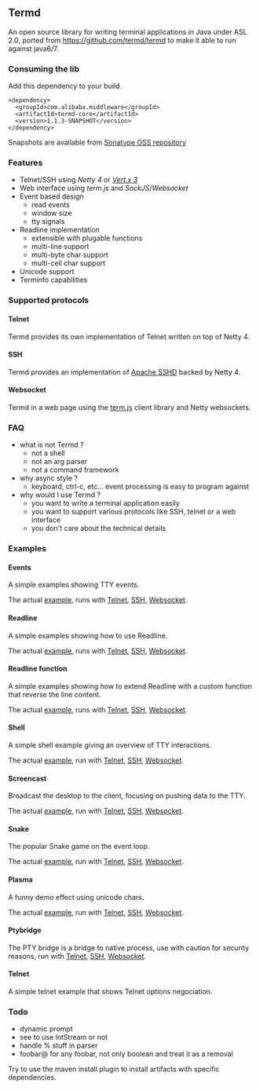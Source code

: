 ## Termd

An open source library for writing terminal applications in Java under ASL 2.0, ported from https://github.com/termd/termd to make it able to run against java6/7.


### Consuming the lib

Add this dependency to your build.

```
<dependency>
  <groupId>com.alibaba.middleware</groupId>
  <artifactId>termd-core</artifactId>
  <version>1.1.3-SNAPSHOT</version>
</dependency>
```

Snapshots are available from [Sonatype OSS repository](https://oss.sonatype.org/content/repositories/snapshots/io/termd/termd-core/)

### Features

- Telnet/SSH using _Netty 4_ or [_Vert.x 3_](https://github.com/vert-x3/vertx-shell)
- Web interface using _term.js_ and _SockJS_/_Websocket_
- Event based design
   - read events
   - window size
   - tty signals
- Readline implementation
   - extensible with plugable functions
   - multi-line support
   - multi-byte char support
   - multi-cell char support
- Unicode support
- Terminfo capabilities

### Supported protocols

#### Telnet

Termd provides its own implementation of Telnet written on top of Netty 4.

#### SSH

Termd provides an implementation of [Apache SSHD](http://mina.apache.org/sshd-project/) backed by Netty 4.

#### Websocket

Termd in a web page using the [term.js](https://github.com/chjj/term.js/) client library and Netty websockets.

### FAQ

- what is not Termd ?
  - not a shell
  - not an arg parser
  - not a command framework
- why async style ?
  - keyboard, ctrl-c, etc... event processing is easy to program against
- why would I use Termd ?
  - you want to write a terminal application easily
  - you want to support various protocols like SSH, telnet or a web interface
  - you don't care about the technical details

### Examples

#### Events

A simple examples showing TTY events.

The actual [example](src/examples/java/examples/events/EventsExample.java), runs with
[Telnet](src/examples/java/examples/events/TelnetEventsExample.java),
[SSH](src/examples/java/examples/events/SshEventsExample.java),
[Websocket](src/examples/java/examples/events/WebsocketEventsExample.java).

#### Readline

A simple examples showing how to use Readline.

The actual [example](src/examples/java/examples/readline/ReadlineExample.java), runs with
[Telnet](src/examples/java/examples/readline/TelnetReadlineExample.java),
[SSH](src/examples/java/examples/readline/SshReadlineExample.java),
[Websocket](src/examples/java/examples/readline/WebsocketReadlineExample.java).

#### Readline function

A simple examples showing how to extend Readline with a custom function that reverse the line content.

The actual [example](src/examples/java/examples/readlinefunction/ReadlineFunctionExample.java), runs with
[Telnet](src/examples/java/examples/readlinefunction/TelnetReadlineFunctionExample.java),
[SSH](src/examples/java/examples/readlinefunction/SshReadlineFunctionExample.java),
[Websocket](src/examples/java/examples/readlinefunction/WebsocketReadlineFunctionExample.java).

#### Shell

A simple shell example giving an overview of TTY interactions.

The actual [example](src/examples/java/examples/shell/Shell.java), run with
[Telnet](src/examples/java/examples/shell/TelnetShellExample.java),
[SSH](src/examples/java/examples/shell/SshShellExample.java),
[Websocket](src/examples/java/examples/shell/WebsocketShellExample.java).

#### Screencast

Broadcast the desktop to the client, focusing on pushing data to the TTY.

The actual [example](src/examples/java/examples/screencast/Screencaster.java), run with
[Telnet](src/examples/java/examples/screencast/TelnetScreencastingExample.java),
[SSH](src/examples/java/examples/screencast/SshScreencastingExample.java),
[Websocket](src/examples/examples/java/screencast/WebsocketScreencastingExample.java).

#### Snake

The popular Snake game on the event loop.

The actual [example](src/examples/java/examples/snake/SnakeGame.java), run with
[Telnet](src/examples/java/examples/screencast/TelnetScreencastingExample.java),
[SSH](src/examples/java/examples/screencast/SshScreencastingExample.java),
[Websocket](src/examples/java/examples/screencast/WebsocketScreencastingExample.java).

#### Plasma

A funny demo effect using unicode chars.

The actual [example](src/examples/java/examples/plasma/Plasma.java), run with
[Telnet](src/examples/java/examples/screencast/TelnetPlasmaExample.java),
[SSH](src/examples/java/examples/screencast/SshPlasmaExample.java),
[Websocket](src/examples/java/examples/screencast/WebsocketPlasmaExample.java).

#### Ptybridge

The PTY bridge is a bridge to native process, use with caution for security reasons, run with
[Telnet](src/examples/java/examples/ptybridge/TelnetPtyBridgeExample.java),
[SSH](src/examples/java/examples/ptybridge/SshPtyBridgeExample.java),
[Websocket](src/examples/java/examples/ptybridge/WebsocketPtyBridgeExample.java).

#### Telnet

A simple telnet example that shows Telnet options negociation.

### Todo

- dynamic prompt
- see to use IntStream or not
- handle % stuff in parser
- foobar@ for any foobar, not only boolean and treat it as a removal

Try to use the maven install plugin to install artifacts with specific dependencies.
